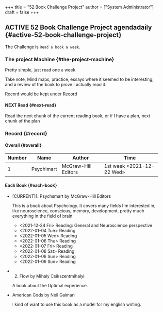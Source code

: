 +++
title = "52 Book Challenge Project"
author = ["System Administrator"]
draft = false
+++

## ACTIVE 52 Book Challenge Project <span class="tag"><span class="agenda">agenda</span><span class="daily">daily</span></span> {#active-52-book-challenge-project}

The Challenge is `Read a book a week`.


### The project Machine {#the-project-machine}

Pretty simple, just read one a week.

Take note, Mind maps, practice, essays where it seemed to be interesting, and a review of the book to prove I actually read it.

Record would be kept under [Record](#record)


#### NEXT Read {#next-read}

Read the next chunk of the current reading book, or if I have a plan, next chunk of the plan


### Record {#record}


#### Overall {#overall}

| Number | Name       | Author              | Time                                                                                                  |
|--------|------------|---------------------|-------------------------------------------------------------------------------------------------------|
| 1      | Psychimart | McGraw-Hill Editors | 1st week <span class="timestamp-wrapper"><span class="timestamp">&lt;2021-12-22 Wed&gt;</span></span> |


#### Each Book {#each-book}

<!--list-separator-->

-  [CURRENT]1. Psychsmart by McGraw-Hill Editors

    This is a book about Psychology. It covers many fields I'm interested in, like neuroscience, conscious, memory, development, pretty much everything in the field of brain

    <!--list-separator-->

    -  <span class="timestamp-wrapper"><span class="timestamp">&lt;2021-12-24 Fri&gt; </span></span> Reading: General and Neuroscience perspective

    <!--list-separator-->

    -  <span class="timestamp-wrapper"><span class="timestamp">&lt;2022-01-04 Tue&gt; </span></span> Reading

    <!--list-separator-->

    -  <span class="timestamp-wrapper"><span class="timestamp">&lt;2022-01-05 Wed&gt; </span></span> Reading

    <!--list-separator-->

    -  <span class="timestamp-wrapper"><span class="timestamp">&lt;2022-01-06 Thu&gt; </span></span> Reading

    <!--list-separator-->

    -  <span class="timestamp-wrapper"><span class="timestamp">&lt;2022-01-07 Fri&gt; </span></span> Reading

    <!--list-separator-->

    -  <span class="timestamp-wrapper"><span class="timestamp">&lt;2022-01-08 Sat&gt; </span></span> Reading

    <!--list-separator-->

    -  <span class="timestamp-wrapper"><span class="timestamp">&lt;2022-01-09 Sun&gt; </span></span> Reading

    <!--list-separator-->

    -  <span class="timestamp-wrapper"><span class="timestamp">&lt;2022-01-09 Sun&gt; </span></span> Reading

<!--list-separator-->

-  2. Flow by Mihaly Csikszentmihalyi

    A book about the Optimal experience.

<!--list-separator-->

-  American Gods by Neil Gaiman

    I kind of want to use this book as a model for my english writing.